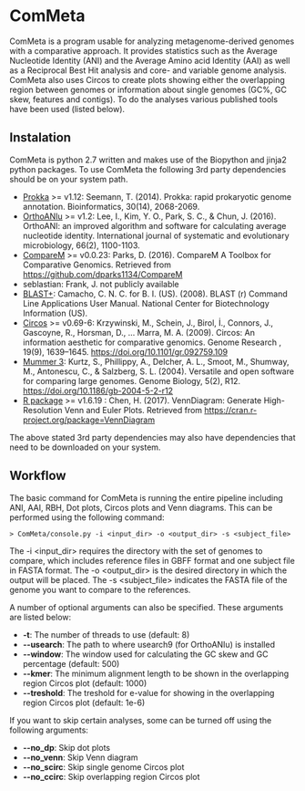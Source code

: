 # ComMeta
ComMeta is a program usable for analyzing metagenome-derived genomes with a comparative approach. It provides statistics such as the Average Nucleotide Identity (ANI) and the Average Amino acid Identity (AAI) as well as a Reciprocal Best Hit analysis and core- and variable genome analysis. ComMeta also uses Circos to create plots showing either the overlapping region between genomes or information about single genomes (GC%, GC skew, features and contigs). To do the analyses various published tools have been used (listed below).

## Instalation
ComMeta is python 2.7 written and makes use of the Biopython and jinja2 python packages. To use ComMeta the following 3rd party dependencies should be on your system path.

- [Prokka](https://github.com/tseemann/prokka) >= v1.12: Seemann, T. (2014). Prokka: rapid prokaryotic genome annotation. Bioinformatics, 30(14), 2068-2069. 
- [OrthoANIu](https://www.ezbiocloud.net/tools/orthoani) >= v1.2: Lee, I., Kim, Y. O., Park, S. C., & Chun, J. (2016). OrthoANI: an improved algorithm and software for calculating average nucleotide identity. International journal of systematic and evolutionary microbiology, 66(2), 1100-1103.
- [CompareM](https://github.com/dparks1134/CompareM) >= v0.0.23: Parks, D. (2016). CompareM A Toolbox for Comparative Genomics. Retrieved from https://github.com/dparks1134/CompareM
- seblastian: Frank, J. not publicly available
- [BLAST+](https://www.ncbi.nlm.nih.gov/books/NBK279690/): Camacho, C. N. C. for B. I. (US). (2008). BLAST (r) Command Line Applications User Manual. National Center for Biotechnology Information (US).
- [Circos](http://circos.ca/software/download/circos/) >= v0.69-6: Krzywinski, M., Schein, J., Birol, İ., Connors, J., Gascoyne, R., Horsman, D., … Marra, M. A. (2009). Circos: An information aesthetic for comparative genomics. Genome Research , 19(9), 1639–1645. https://doi.org/10.1101/gr.092759.109
- [Mummer 3](https://sourceforge.net/projects/mummer/files/): Kurtz, S., Phillippy, A., Delcher, A. L., Smoot, M., Shumway, M., Antonescu, C., & Salzberg, S. L. (2004). Versatile and open software for comparing large genomes. Genome Biology, 5(2), R12. https://doi.org/10.1186/gb-2004-5-2-r12
- [R package](https://cran.r-project.org/web/packages/VennDiagram/VennDiagram.pdf) >= v1.6.19
: Chen, H. (2017). VennDiagram: Generate High-Resolution Venn and Euler Plots. Retrieved from https://cran.r-project.org/package=VennDiagram

The above stated 3rd party dependencies may also have dependencies that need to be downloaded on your system.

## Workflow

The basic command for ComMeta is running the entire pipeline including ANI, AAI, RBH, Dot plots, Circos plots and Venn diagrams. This can be performed using the following command:

```> ComMeta/console.py -i <input_dir> -o <output_dir> -s <subject_file>```

The -i <input_dir> requires the directory with the set of genomes to compare, which includes reference files in GBFF format and one subject file in FASTA format. The -o <output_dir> is the desired directory in which the output will be placed. The -s <subject_file> indicates the FASTA file of the genome you want to compare to the references.

A number of optional arguments can also be specified. These arguments are listed below:

- __-t__: The number of threads to use (default: 8)
- __--usearch__: The path to where usearch9 (for OrthoANIu) is installed
- __--window__: The window used for calculating the GC skew and GC percentage (default: 500)
- __--kmer__: The minimum alignment length to be shown in the overlapping region Circos plot (default: 1000)
- __--treshold__: The treshold for e-value for showing in the overlapping region Circos plot (default: 1e-6)

If you want to skip certain analyses, some can be turned off using the following arguments:

- __--no_dp__: Skip dot plots
- __--no_venn__: Skip Venn diagram
- __--no_scirc__: Skip single genome Circos plot
- __--no_ccirc__: Skip overlapping region Circos plot


